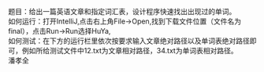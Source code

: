 题目：给出一篇英语文章和指定词汇表，设计程序快速找出出现过的单词。   
如何运行：打开IntelliJ,点击右上角File->Open,找到下载文件位置（文件名为final），点击Run->Run选择HuYa,    
如何测试：在下方的运行栏里依次按要求输入文章绝对路径以及单词表绝对路径即可，例如所给测试文件中12.txt为文章相对路径，34.txt为单词表相对路径。  
                                                                       潘孝全
                                                                   
